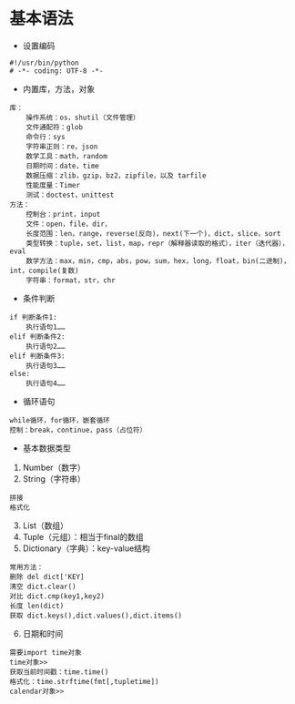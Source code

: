 # 基本语法
- 设置编码
```
#!/usr/bin/python
# -*- coding: UTF-8 -*-
```
- 内置库，方法，对象
```
库：
    操作系统：os，shutil（文件管理）
    文件通配符：glob
    命令行：sys
    字符串正则：re，json
    数学工具：math，random
    日期时间：date，time
    数据压缩：zlib，gzip，bz2，zipfile，以及 tarfile
    性能度量：Timer
    测试：doctest，unittest
方法：
    控制台：print，input
    文件：open，file，dir，
    长度范围：len，range，reverse(反向)，next(下一个)，dict，slice，sort
    类型转换：tuple，set，list，map，repr（解释器读取的格式），iter（迭代器），eval
    数学方法：max，min，cmp，abs，pow，sum，hex，long，float，bin(二进制)，int，compile(复数)
    字符串：format，str，chr
```

- 条件判断
```
if 判断条件1:
    执行语句1……
elif 判断条件2:
    执行语句2……
elif 判断条件3:
    执行语句3……
else:
    执行语句4……
```
- 循环语句
```
while循环，for循环，嵌套循环
控制：break，continue，pass（占位符）
```
- 基本数据类型

1. Number（数字）
2. String（字符串）
```
拼接
格式化
```
3. List（数组）
4. Tuple（元组）：相当于final的数组
5. Dictionary（字典）：key-value结构
```
常用方法：
删除 del dict['KEY]
清空 dict.clear()
对比 dict.cmp(key1,key2)
长度 len(dict)
获取 dict.keys(),dict.values(),dict.items()
```
6. 日期和时间
```
需要import time对象
time对象>>
获取当前时间戳：time.time()
格式化：time.strftime(fmt[,tupletime])
calendar对象>>

```